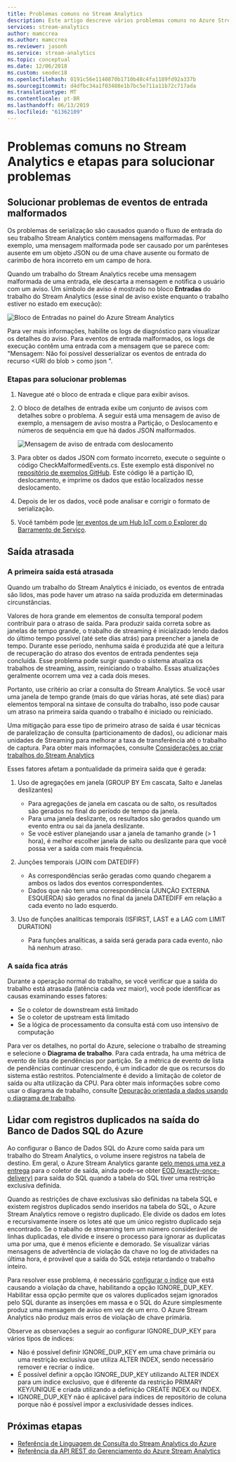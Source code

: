 ```yaml
---
title: Problemas comuns no Stream Analytics
description: Este artigo descreve vários problemas comuns no Azure Stream Analytics e as etapas para solucionar esses problemas.
services: stream-analytics
author: mamccrea
ms.author: mamccrea
ms.reviewer: jasonh
ms.service: stream-analytics
ms.topic: conceptual
ms.date: 12/06/2018
ms.custom: seodec18
ms.openlocfilehash: 0191c56e1140870b1710b48c4fa1189fd92a337b
ms.sourcegitcommit: d4dfbc34a1f03488e1b7bc5e711a11b72c717ada
ms.translationtype: MT
ms.contentlocale: pt-BR
ms.lasthandoff: 06/13/2019
ms.locfileid: "61362109"
---
```

# <a name="common-issues-in-stream-analytics-and-steps-to-troubleshoot"></a>Problemas comuns no Stream Analytics e etapas para solucionar problemas

## <a name="troubleshoot-malformed-input-events"></a>Solucionar problemas de eventos de entrada malformados

 Os problemas de serialização são causados quando o fluxo de entrada do seu trabalho Stream Analytics contém mensagens malformadas. Por exemplo, uma mensagem malformada pode ser causado por um parênteses ausente em um objeto JSON ou de uma chave ausente ou formato de carimbo de hora incorreto em um campo de hora. 
 
 Quando um trabalho do Stream Analytics recebe uma mensagem malformada de uma entrada, ele descarta a mensagem e notifica o usuário com um aviso. Um símbolo de aviso é mostrado no bloco **Entradas** do trabalho do Stream Analytics (esse sinal de aviso existe enquanto o trabalho estiver no estado em execução):

![Bloco de Entradas no painel do Azure Stream Analytics](media/stream-analytics-malformed-events/stream-analytics-inputs-tile.png)

Para ver mais informações, habilite os logs de diagnóstico para visualizar os detalhes do aviso. Para eventos de entrada malformados, os logs de execução contêm uma entrada com a mensagem que se parece com: "Mensagem: Não foi possível desserializar os eventos de entrada do recurso \<URI do blob > como json ". 

### <a name="troubleshooting-steps"></a>Etapas para solucionar problemas

1. Navegue até o bloco de entrada e clique para exibir avisos.

2. O bloco de detalhes de entrada exibe um conjunto de avisos com detalhes sobre o problema. A seguir está uma mensagem de aviso de exemplo, a mensagem de aviso mostra a Partição, o Deslocamento e números de sequência em que há dados JSON malformados. 

   ![Mensagem de aviso de entrada com deslocamento](media/stream-analytics-malformed-events/warning-message-with-offset.png)

3. Para obter os dados JSON com formato incorreto, execute o seguinte o código CheckMalformedEvents.cs. Este exemplo está disponível no [repositório de exemplos GitHub](https://github.com/Azure/azure-stream-analytics/tree/master/Samples/CheckMalformedEventsEH). Este código lê a partição ID, deslocamento, e imprime os dados que estão localizados nesse deslocamento. 

4. Depois de ler os dados, você pode analisar e corrigir o formato de serialização.

5. Você também pode [ler eventos de um Hub IoT com o Explorer do Barramento de Serviço](https://code.msdn.microsoft.com/How-to-read-events-from-an-1641eb1b).

## <a name="delayed-output"></a>Saída atrasada

### <a name="first-output-is-delayed"></a>A primeira saída está atrasada
Quando um trabalho do Stream Analytics é iniciado, os eventos de entrada são lidos, mas pode haver um atraso na saída produzida em determinadas circunstâncias.

Valores de hora grande em elementos de consulta temporal podem contribuir para o atraso de saída. Para produzir saída correta sobre as janelas de tempo grande, o trabalho de streaming é inicializado lendo dados do último tempo possível (até sete dias atrás) para preencher a janela de tempo. Durante esse período, nenhuma saída é produzida até que a leitura de recuperação do atraso dos eventos de entrada pendentes seja concluída. Esse problema pode surgir quando o sistema atualiza os trabalhos de streaming, assim, reiniciando o trabalho. Essas atualizações geralmente ocorrem uma vez a cada dois meses. 

Portanto, use critério ao criar a consulta do Stream Analytics. Se você usar uma janela de tempo grande (mais do que várias horas, até sete dias) para elementos temporal na sintaxe de consulta do trabalho, isso pode causar um atraso na primeira saída quando o trabalho é iniciado ou reiniciado.  

Uma mitigação para esse tipo de primeiro atraso de saída é usar técnicas de paralelização de consulta (particionamento de dados), ou adicionar mais unidades de Streaming para melhorar a taxa de transferência até o trabalho de captura.  Para obter mais informações, consulte [Considerações ao criar trabalhos do Stream Analytics](stream-analytics-concepts-checkpoint-replay.md)

Esses fatores afetam a pontualidade da primeira saída que é gerada:

1. Uso de agregações em janela (GROUP BY Em cascata, Salto e Janelas deslizantes)
   - Para agregações de janela em cascata ou de salto, os resultados são gerados no final do período de tempo da janela. 
   - Para uma janela deslizante, os resultados são gerados quando um evento entra ou sai da janela deslizante. 
   - Se você estiver planejando usar a janela de tamanho grande (> 1 hora), é melhor escolher janela de salto ou deslizante para que você possa ver a saída com mais frequência.

2. Junções temporais (JOIN com DATEDIFF)
   - As correspondências serão geradas como quando chegarem a ambos os lados dos eventos correspondentes.
   - Dados que não tem uma correspondência (JUNÇÃO EXTERNA ESQUERDA) são gerados no final da janela DATEDIFF em relação a cada evento no lado esquerdo.

3. Uso de funções analíticas temporais (ISFIRST, LAST e a LAG com LIMIT DURATION)
   - Para funções analíticas, a saída será gerada para cada evento, não há nenhum atraso.

### <a name="output-falls-behind"></a>A saída fica atrás
Durante a operação normal do trabalho, se você verificar que a saída do trabalho está atrasada (latência cada vez maior), você pode identificar as causas examinando esses fatores:
- Se o coletor de downstream está limitado
- Se o coletor de upstream está limitado
- Se a lógica de processamento da consulta está com uso intensivo de computação

Para ver os detalhes, no portal do Azure, selecione o trabalho de streaming e selecione o **Diagrama de trabalho**. Para cada entrada, ha uma métrica de evento de lista de pendências por partição. Se a métrica de evento de lista de pendências continuar crescendo, é um indicador de que os recursos do sistema estão restritos. Potencialmente é devido a limitação de coletor de saída ou alta utilização da CPU. Para obter mais informações sobre como usar o diagrama de trabalho, consulte [Depuração orientada a dados usando o diagrama de trabalho](stream-analytics-job-diagram-with-metrics.md).

## <a name="handle-duplicate-records-in-azure-sql-database-output"></a>Lidar com registros duplicados na saída do Banco de Dados SQL do Azure

Ao configurar o Banco de Dados SQL do Azure como saída para um trabalho do Stream Analytics, o volume insere registros na tabela de destino. Em geral, o Azure Stream Analytics garante [pelo menos uma vez a entrega]( https://msdn.microsoft.com/azure/stream-analytics/reference/event-delivery-guarantees-azure-stream-analytics) para o coletor de saída, ainda pode-se obter [EOD (exactly-once-delivery)]( https://blogs.msdn.microsoft.com/streamanalytics/2017/01/13/how-to-achieve-exactly-once-delivery-for-sql-output/) para saída do SQL quando a tabela do SQL tiver uma restrição exclusiva definida. 

Quando as restrições de chave exclusivas são definidas na tabela SQL e existem registros duplicados sendo inseridos na tabela do SQL, o Azure Stream Analytics remove o registro duplicado. Ele divide os dados em lotes e recursivamente insere os lotes até que um único registro duplicado seja encontrado. Se o trabalho de streaming tem um número considerável de linhas duplicadas, ele divide e insere o processo para ignorar as duplicatas uma por uma, que é menos eficiente e demorado. Se visualizar várias mensagens de advertência de violação da chave no log de atividades na última hora, é provável que a saída do SQL esteja retardando o trabalho inteiro. 

Para resolver esse problema, é necessário [configurar o índice]( https://docs.microsoft.com/sql/t-sql/statements/create-index-transact-sql) que está causando a violação da chave, habilitando a opção IGNORE_DUP_KEY. Habilitar essa opção permite que os valores duplicados sejam ignorados pelo SQL durante as inserções em massa e o SQL do Azure simplesmente produz uma mensagem de aviso em vez de um erro. O Azure Stream Analytics não produz mais erros de violação de chave primária.

Observe as observações a seguir ao configurar IGNORE_DUP_KEY para vários tipos de índices:

* Não é possível definir IGNORE_DUP_KEY em uma chave primária ou uma restrição exclusiva que utiliza ALTER INDEX, sendo necessário remover e recriar o índice.  
* É possível definir a opção IGNORE_DUP_KEY utilizando ALTER INDEX para um índice exclusivo, que é diferente da restrição PRIMARY KEY/UNIQUE e criada utilizando a definição CREATE INDEX ou INDEX.  
* IGNORE_DUP_KEY não é aplicável para índices de repositório de coluna porque não é possível impor a exclusividade desses índices.  

## <a name="next-steps"></a>Próximas etapas
* [Referência de Linguagem de Consulta do Stream Analytics do Azure](https://msdn.microsoft.com/library/azure/dn834998.aspx)
* [Referência da API REST do Gerenciamento do Azure Stream Analytics](https://msdn.microsoft.com/library/azure/dn835031.aspx)
